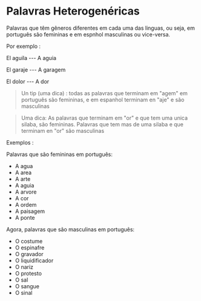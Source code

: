 # Palavras Heterogenéricas

Palavras que têm gêneros diferentes em cada uma das linguas, ou seja, em português são femininas e em espnhol masculinas ou vice-versa.

Por exemplo :

El aguila --- A aguia

El garaje --- A garagem

El dolor --- A dor


> Un tip (uma dica) : todas as palavras que terminam em "agem" em português são femininas, e em espanhol terminam en "aje" e são masculinas 

> Uma dica: As palavras que terminam em "or" e que tem uma unica silaba, são femininas. Palavras que tem mas de uma silaba e que terminam en "or" são masculinas


Exemplos :

Palavras que são femininas em português:

* A agua
* A area
* A arte
* A aguia
* A arvore
* A cor
* A ordem
* A paisagem
* A ponte

Agora, palavras que são masculinas em português:

* O costume
* O espinafre
* O gravador
* O liquidificador
* O nariz
* O protesto
* O sal
* O sangue
* O sinal